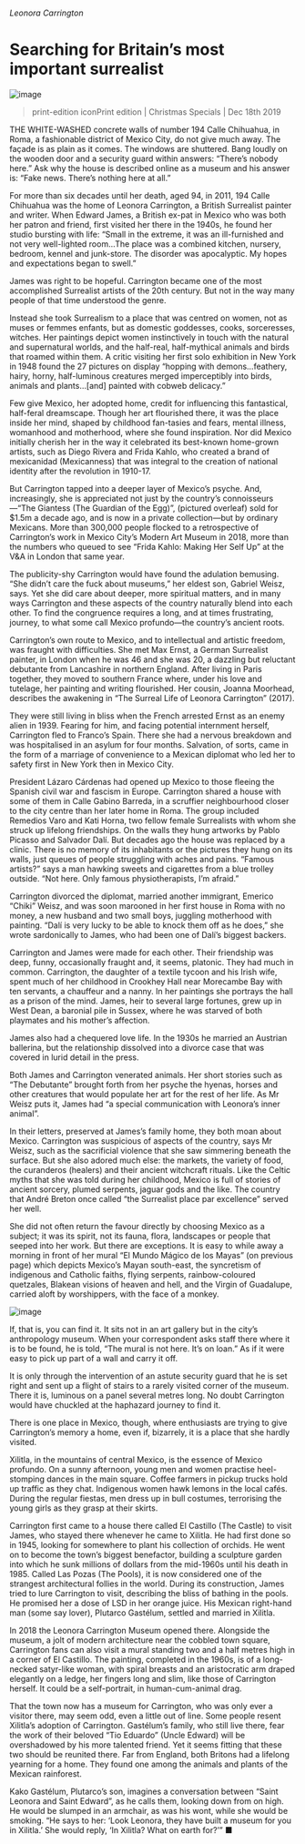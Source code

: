 ###### Leonora Carrington
# Searching for Britain’s most important surrealist 
![image](images/20191221_lep043.jpg) 
> print-edition iconPrint edition | Christmas Specials | Dec 18th 2019 
THE WHITE-WASHED concrete walls of number 194 Calle Chihuahua, in Roma, a fashionable district of Mexico City, do not give much away. The façade is as plain as it comes. The windows are shuttered. Bang loudly on the wooden door and a security guard within answers: “There’s nobody here.” Ask why the house is described online as a museum and his answer is: “Fake news. There’s nothing here at all.” 
For more than six decades until her death, aged 94, in 2011, 194 Calle Chihuahua was the home of Leonora Carrington, a British Surrealist painter and writer. When Edward James, a British ex-pat in Mexico who was both her patron and friend, first visited her there in the 1940s, he found her studio bursting with life: “Small in the extreme, it was an ill-furnished and not very well-lighted room...The place was a combined kitchen, nursery, bedroom, kennel and junk-store. The disorder was apocalyptic. My hopes and expectations began to swell.” 
James was right to be hopeful. Carrington became one of the most accomplished Surrealist artists of the 20th century. But not in the way many people of that time understood the genre. 
Instead she took Surrealism to a place that was centred on women, not as muses or femmes enfants, but as domestic goddesses, cooks, sorceresses, witches. Her paintings depict women instinctively in touch with the natural and supernatural worlds, and the half-real, half-mythical animals and birds that roamed within them. A critic visiting her first solo exhibition in New York in 1948 found the 27 pictures on display “hopping with demons...feathery, hairy, horny, half-luminous creatures merged imperceptibly into birds, animals and plants…[and] painted with cobweb delicacy.” 
Few give Mexico, her adopted home, credit for influencing this fantastical, half-feral dreamscape. Though her art flourished there, it was the place inside her mind, shaped by childhood fan-tasies and fears, mental illness, womanhood and motherhood, where she found inspiration. Nor did Mexico initially cherish her in the way it celebrated its best-known home-grown artists, such as Diego Rivera and Frida Kahlo, who created a brand of mexicanidad (Mexicanness) that was integral to the creation of national identity after the revolution in 1910-17. 
But Carrington tapped into a deeper layer of Mexico’s psyche. And, increasingly, she is appreciated not just by the country’s connoisseurs—“The Giantess (The Guardian of the Egg)”, (pictured overleaf) sold for $1.5m a decade ago, and is now in a private collection—but by ordinary Mexicans. More than 300,000 people flocked to a retrospective of Carrington’s work in Mexico City’s Modern Art Museum in 2018, more than the numbers who queued to see “Frida Kahlo: Making Her Self Up” at the V&A in London that same year. 
The publicity-shy Carrington would have found the adulation bemusing. “She didn’t care the fuck about museums,” her eldest son, Gabriel Weisz, says. Yet she did care about deeper, more spiritual matters, and in many ways Carrington and these aspects of the country naturally blend into each other. To find the congruence requires a long, and at times frustrating, journey, to what some call Mexico profundo—the country’s ancient roots. 
Carrington’s own route to Mexico, and to intellectual and artistic freedom, was fraught with difficulties. She met Max Ernst, a German Surrealist painter, in London when he was 46 and she was 20, a dazzling but reluctant debutante from Lancashire in northern England. After living in Paris together, they moved to southern France where, under his love and tutelage, her painting and writing flourished. Her cousin, Joanna Moorhead, describes the awakening in “The Surreal Life of Leonora Carrington” (2017). 
They were still living in bliss when the French arrested Ernst as an enemy alien in 1939. Fearing for him, and facing potential internment herself, Carrington fled to Franco’s Spain. There she had a nervous breakdown and was hospitalised in an asylum for four months. Salvation, of sorts, came in the form of a marriage of convenience to a Mexican diplomat who led her to safety first in New York then in Mexico City. 
President Lázaro Cárdenas had opened up Mexico to those fleeing the Spanish civil war and fascism in Europe. Carrington shared a house with some of them in Calle Gabino Barreda, in a scruffier neighbourhood closer to the city centre than her later home in Roma. The group included Remedios Varo and Kati Horna, two fellow female Surrealists with whom she struck up lifelong friendships. On the walls they hung artworks by Pablo Picasso and Salvador Dalí. But decades ago the house was replaced by a clinic. There is no memory of its inhabitants or the pictures they hung on its walls, just queues of people struggling with aches and pains. “Famous artists?” says a man hawking sweets and cigarettes from a blue trolley outside. “Not here. Only famous physiotherapists, I’m afraid.” 
Carrington divorced the diplomat, married another immigrant, Emerico “Chiki” Weisz, and was soon marooned in her first house in Roma with no money, a new husband and two small boys, juggling motherhood with painting. “Dalí is very lucky to be able to knock them off as he does,” she wrote sardonically to James, who had been one of Dalí’s biggest backers. 
Carrington and James were made for each other. Their friendship was deep, funny, occasionally fraught and, it seems, platonic. They had much in common. Carrington, the daughter of a textile tycoon and his Irish wife, spent much of her childhood in Crookhey Hall near Morecambe Bay with ten servants, a chauffeur and a nanny. In her paintings she portrays the hall as a prison of the mind. James, heir to several large fortunes, grew up in West Dean, a baronial pile in Sussex, where he was starved of both playmates and his mother’s affection. 
James also had a chequered love life. In the 1930s he married an Austrian ballerina, but the relationship dissolved into a divorce case that was covered in lurid detail in the press. 
Both James and Carrington venerated animals. Her short stories such as “The Debutante” brought forth from her psyche the hyenas, horses and other creatures that would populate her art for the rest of her life. As Mr Weisz puts it, James had “a special communication with Leonora’s inner animal”. 
In their letters, preserved at James’s family home, they both moan about Mexico. Carrington was suspicious of aspects of the country, says Mr Weisz, such as the sacrificial violence that she saw simmering beneath the surface. But she also adored much else: the markets, the variety of food, the curanderos (healers) and their ancient witchcraft rituals. Like the Celtic myths that she was told during her childhood, Mexico is full of stories of ancient sorcery, plumed serpents, jaguar gods and the like. The country that André Breton once called “the Surrealist place par excellence” served her well. 
She did not often return the favour directly by choosing Mexico as a subject; it was its spirit, not its fauna, flora, landscapes or people that seeped into her work. But there are exceptions. It is easy to while away a morning in front of her mural “El Mundo Mágico de los Mayas” (on previous page) which depicts Mexico’s Mayan south-east, the syncretism of indigenous and Catholic faiths, flying serpents, rainbow-coloured quetzales, Blakean visions of heaven and hell, and the Virgin of Guadalupe, carried aloft by worshippers, with the face of a monkey. 
![image](images/20191221_LEP044_0.jpg) 
If, that is, you can find it. It sits not in an art gallery but in the city’s anthropology museum. When your correspondent asks staff there where it is to be found, he is told, “The mural is not here. It’s on loan.” As if it were easy to pick up part of a wall and carry it off. 
It is only through the intervention of an astute security guard that he is set right and sent up a flight of stairs to a rarely visited corner of the museum. There it is, luminous on a panel several metres long. No doubt Carrington would have chuckled at the haphazard journey to find it. 
There is one place in Mexico, though, where enthusiasts are trying to give Carrington’s memory a home, even if, bizarrely, it is a place that she hardly visited. 
Xilitla, in the mountains of central Mexico, is the essence of Mexico profundo. On a sunny afternoon, young men and women practise heel-stomping dances in the main square. Coffee farmers in pickup trucks hold up traffic as they chat. Indigenous women hawk lemons in the local cafés. During the regular fiestas, men dress up in bull costumes, terrorising the young girls as they grasp at their skirts. 
Carrington first came to a house there called El Castillo (The Castle) to visit James, who stayed there whenever he came to Xilitla. He had first done so in 1945, looking for somewhere to plant his collection of orchids. He went on to become the town’s biggest benefactor, building a sculpture garden into which he sunk millions of dollars from the mid-1960s until his death in 1985. Called Las Pozas (The Pools), it is now considered one of the strangest architectural follies in the world. During its construction, James tried to lure Carrington to visit, describing the bliss of bathing in the pools. He promised her a dose of LSD in her orange juice. His Mexican right-hand man (some say lover), Plutarco Gastélum, settled and married in Xilitla. 
In 2018 the Leonora Carrington Museum opened there. Alongside the museum, a jolt of modern architecture near the cobbled town square, Carrington fans can also visit a mural standing two and a half metres high in a corner of El Castillo. The painting, completed in the 1960s, is of a long-necked satyr-like woman, with spiral breasts and an aristocratic arm draped elegantly on a ledge, her fingers long and slim, like those of Carrington herself. It could be a self-portrait, in human-cum-animal drag. 
That the town now has a museum for Carrington, who was only ever a visitor there, may seem odd, even a little out of line. Some people resent Xilitla’s adoption of Carrington. Gastélum’s family, who still live there, fear the work of their beloved “Tio Eduardo” (Uncle Edward) will be overshadowed by his more talented friend. Yet it seems fitting that these two should be reunited there. Far from England, both Britons had a lifelong yearning for a home. They found one among the animals and plants of the Mexican rainforest. 
Kako Gastélum, Plutarco’s son, imagines a conversation between “Saint Leonora and Saint Edward”, as he calls them, looking down from on high. He would be slumped in an armchair, as was his wont, while she would be smoking. “He says to her: ‘Look Leonora, they have built a museum for you in Xilitla.’ She would reply, ‘In Xilitla? What on earth for?’” ■ 
